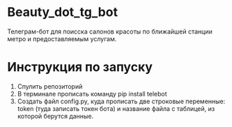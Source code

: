 # Beauty_dot_tg_bot
Телеграм-бот для поисска салонов красоты по ближайшей станции метро и предоставляемым услугам.

# Инструкция по запуску
1) Спулить репозиторий
2) В терминале прописать команду pip install telebot
3) Создать файл config.py, куда прописать две строковые переменные: token (туда записать токен бота) и название файла с таблицей, из которой берутся данные.

